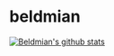 # beldmian

[![Beldmian's github stats](https://github-readme-stats.vercel.app/api?username=beldmian)](https://github.com/anuraghazra/github-readme-stats)
